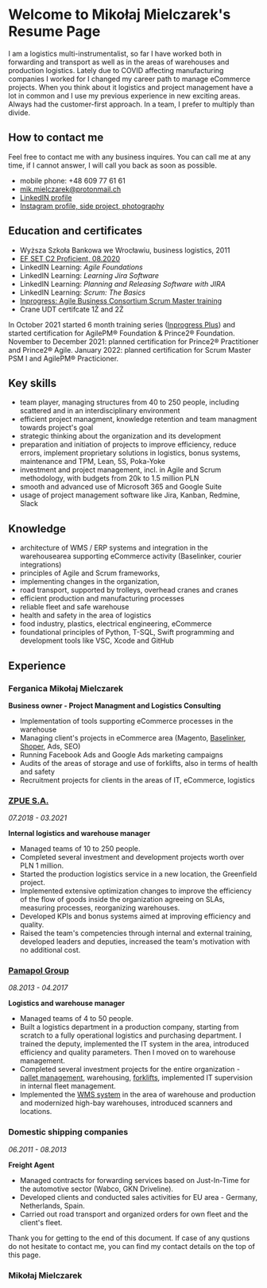 # Welcome to Mikołaj Mielczarek's Resume Page

I am a logistics multi-instrumentalist, so far I have worked both in forwarding and transport as well as in the areas of warehouses and production logistics. Lately due to COVID affecting manufacturing companies I worked for I changed my career path to manage eCommerce projects. When you think about it logistics and project management have a lot in common and I use my previous experience in new exciting areas. Always had the customer-first approach. In a team, I prefer to multiply than divide.

## How to contact me

Feel free to contact me with any business inquires. You can call me at any time, if I cannot answer, I will call you back as soon as possible.

- mobile phone: +48 609 77 61 61
- [mik.mielczarek@protonmail.ch](mailto:mik.mielczarek@protonmail.ch)
- [LinkedIN profile](https://www.linkedin.com/in/mikolajmielczarek/)
- [Instagram profile, side project, photography](https://www.instagram.com/mielczarekfotografia/)

## Education and certificates
- Wyższa Szkoła Bankowa we Wrocławiu, business logistics, 2011
- [EF SET C2 Proficient, 08.2020](https://www.efset.org/cert/7wZ5mr)
- LinkedIN Learning: _Agile Foundations_ 
- LinkedIN Learning: _Learning Jira Software_
- LinkedIN Learning: _Planning and Releasing Software with JIRA_ 
- LinkedIN Learning: _Scrum: The Basics_
- [Inprogress: Agile Business Consortium Scrum Master training](https://inprogress.pl/szkolenia/agile-scrum/abcscrum/agile-business-consortium-scrum-master/)
- Crane UDT certifcate 1Ż and 2Ż

In October 2021 started 6 month training series ([Inprogress Plus](https://inprogress.pl/inprogress-plus-twoja-strefa-rozwoju/)) and started certification for AgilePM® Foundation & Prince2® Foundation. 
November to December 2021: planned certification for Prince2® Practitioner and Prince2® Agile.
January 2022: planned certification for Scrum Master PSM I and AgilePM® Practicioner. 

## Key skills
- team player, managing structures from 40 to 250 people, including scattered and in an interdisciplinary environment
- efficient project managment, knowledge retention and team managment towards project's goal 
- strategic thinking about the organization and its development
- preparation and initiation of projects to improve efficiency, reduce errors, implement proprietary solutions in logistics, bonus systems, maintenance and TPM, Lean, 5S, Poka-Yoke
- investment and project management, incl. in Agile and Scrum methodology, with budgets from 20k to 1.5 million PLN
- smooth and advanced use of Microsoft 365 and Google Suite 
- usage of project management software like Jira, Kanban, Redmine, Slack

## Knowledge 
- architecture of WMS / ERP systems and integration in the warehousearea supporting eCommerce activity (Baselinker, courier integrations)
- principles of Agile and Scrum frameworks, 
- implementing changes in the organization,
- road transport, supported by trolleys, overhead cranes and cranes
- efficient production and manufacturing processes
- reliable fleet and safe warehouse
- health and safety in the area of logistics
- food industry, plastics, electrical engineering, eCommerce
- foundational principles of Python, T-SQL, Swift programming and development tools like VSC, Xcode and GitHub

## Experience

### Ferganica Mikołaj Mielczarek
**Business owner - Project Managment and Logistics Consulting**

- Implementation of tools supporting eCommerce processes in the warehouse
- Managing client's projects in eCommerce area (Magento, [Baselinker](http://baselinker.com), [Shoper](http://shoper.pl), Ads, SEO)
- Running Facebook Ads and Google Ads marketing campaigns
- Audits of the areas of storage and use of forklifts, also in terms of health and safety
- Recruitment projects for clients in the areas of IT, eCommerce, logistics

### [ZPUE S.A.](https://zpue.pl)
_07.2018 - 03.2021_

**Internal logistics and warehouse manager** 
- Managed teams of 10 to 250 people.
- Completed several investment and development projects worth over PLN 1 million.
- Started the production logistics service in a new location, the Greenfield project.
- Implemented extensive optimization changes to improve the efficiency of the flow of goods inside the organization agreeing on SLAs, measuring processes, reorganizing warehouses.
- Developed KPIs and bonus systems aimed at improving efficiency and quality.
- Raised the team's competencies through internal and external training, developed leaders and deputies, increased the team's motivation with no additional cost.

### [Pamapol Group](https://www.grupapamapol.pl)
_08.2013 - 04.2017_

**Logistics and warehouse manager**
- Managed teams of 4 to 50 people.
- Built a logistics department in a production company, starting from scratch to a fully operational logistics and purchasing department. I trained the deputy, implemented the IT system in the area, introduced efficiency and quality parameters. Then I moved on to warehouse management.
- Completed several investment projects for the entire organization - [pallet management](https://www.chep.com/pl/pl/consumer-goods), warehousing, [forklifts](https://toyota-forklifts.pl/wynajem-wozkow/wynajem-wozka/), implemented IT supervision in internal fleet management.
- Implemented the [WMS system](https://www.skk.com.pl) in the area of warehouse and production and modernized high-bay warehouses, introduced scanners and locations.

### Domestic shipping companies
_06.2011 - 08.2013_

**Freight Agent**
- Managed contracts for forwarding services based on Just-In-Time for the automotive sector (Wabco, GKN Driveline).
- Developed clients and conducted sales activities for EU area - Germany, Netherlands, Spain.
- Carried out road transport and organized orders for own fleet and the client's fleet.

Thank you for getting to the end of this document. If case of any qustions do not hesitate to contact me, you can find my contact details on the top of this page.
### Mikołaj Mielczarek

